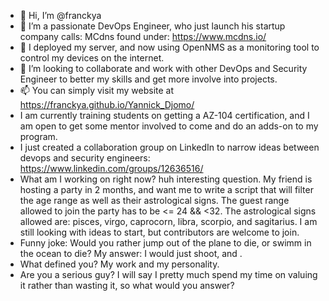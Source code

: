 - 👋 Hi, I’m @franckya
- 👀 I’m a passionate DevOps Engineer, who just launch his startup company calls: MCdns found under: https://www.mcdns.io/ 
- 🌱 I deployed my server, and now using OpenNMS as a monitoring tool to control my devices on the internet.
- 💞️ I’m looking to collaborate and work with other DevOps and Security Engineer to better my skills and get more involve into projects.
- 📫 You can simply visit my website at https://franckya.github.io/Yannick_Djomo/
- I am currently training students on getting a AZ-104 certification, and I am open to get some mentor involved to come and do an adds-on to my program. 
- I just created a collaboration group on LinkedIn to narrow ideas between devops and security engineers: https://www.linkedin.com/groups/12636516/
- What am I working on right now? huh interesting question. My friend is hosting a party in 2 months, and want me to write a script that will filter the age range as well as their astrological signs. The guest range allowed to join the party has to be <= 24 && <32. The astrological signs allowed are: pisces, virgo, caprocorn, libra, scorpio, and sagitarius. I am still looking with ideas to start, but contributors are welcome to join. 
- Funny joke: Would you rather jump out of the plane to die, or swimm in the ocean to die? My answer: I would just shoot, and .
- What defined you? My work and my personality.
- Are you a serious guy? I will say I pretty much spend my time on valuing it rather than wasting it, so what would you answer? 
